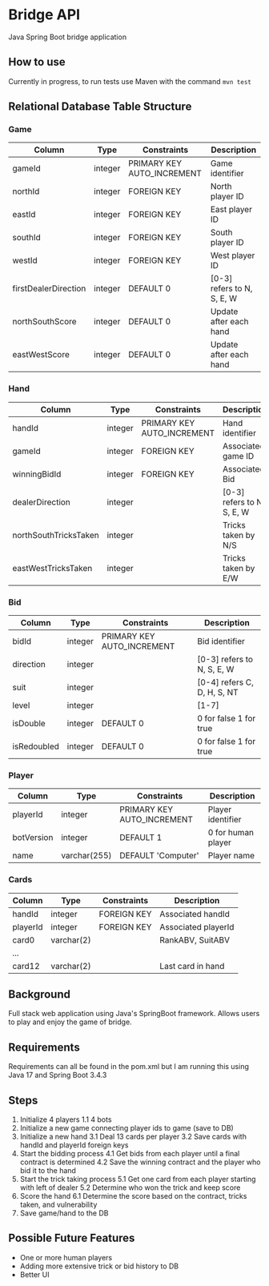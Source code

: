 # Bridge API
Java Spring Boot bridge application
## How to use

Currently in progress, to run tests use Maven with the command ```mvn test```

## Relational Database Table Structure

### Game
| Column               | Type      | Constraints                    | Description                  |
|----------------------|-----------|--------------------------------|------------------------------|
| gameId               | integer   | PRIMARY KEY AUTO_INCREMENT     | Game identifier              |
| northId              | integer   | FOREIGN KEY                    | North player ID              |
| eastId               | integer   | FOREIGN KEY                    | East player ID               |
| southId              | integer   | FOREIGN KEY                    | South player ID              |
| westId               | integer   | FOREIGN KEY                    | West player ID               |
| firstDealerDirection | integer   | DEFAULT 0                      | [0-3] refers to N, S, E, W   |
| northSouthScore      | integer   | DEFAULT 0                      | Update after each hand       |
| eastWestScore        | integer   | DEFAULT 0                      | Update after each hand       |


### Hand
| Column               | Type      | Constraints                    | Description                  |
|----------------------|-----------|--------------------------------|------------------------------|
| handId               | integer   | PRIMARY KEY AUTO_INCREMENT     | Hand identifier              |
| gameId               | integer   | FOREIGN KEY                    | Associated game ID           |
| winningBidId         | integer   | FOREIGN KEY                    | Associated Bid               |
| dealerDirection      | integer   |                                | [0-3] refers to N, S, E, W   |
| northSouthTricksTaken| integer   |                                | Tricks taken by N/S          |
| eastWestTricksTaken  | integer   |                                | Tricks taken by E/W          |

### Bid
| Column      | Type    | Constraints                | Description                 |
|-------------|---------|----------------------------|-----------------------------|
| bidId       | integer | PRIMARY KEY AUTO_INCREMENT | Bid identifier              |
| direction   | integer |                            | [0-3] refers to N, S, E, W  |
| suit        | integer |                            | [0-4] refers C, D, H, S, NT |
| level       | integer |                            | [1-7]                       |
| isDouble    | integer | DEFAULT 0                  | 0 for false 1 for true      | 
| isRedoubled | integer | DEFAULT 0                  | 0 for false 1 for true      |

### Player
| Column   | Type        | Constraints                | Description          |
|----------|-------------|---------------------------|----------------------|
| playerId | integer     | PRIMARY KEY AUTO_INCREMENT| Player identifier    |
| botVersion| integer    | DEFAULT 1                  | 0 for human player   |
| name     | varchar(255)| DEFAULT 'Computer'         | Player name          |
    

### Cards
| Column   | Type       | Constraints                 | Description          |
|----------|------------|-----------------------------|----------------------|
| handId   | integer    | FOREIGN KEY                 | Associated handId    |
| playerId | integer    | FOREIGN KEY                 | Associated playerId  |
| card0    | varchar(2) |                             | RankABV, SuitABV     |
| ...      |            |                             |                      |
| card12   | varchar(2) |                             | Last card in hand    |
                    

## Background

Full stack web application using Java's SpringBoot framework. Allows users to play and enjoy the game of bridge.

## Requirements

Requirements can all be found in the pom.xml but I am running this using Java 17 and Spring Boot 3.4.3

## Steps
1. Initialize 4 players
    1.1 4 bots
2. Initialize a new game connecting player ids to game (save to DB)
3. Initialize a new hand
    3.1 Deal 13 cards per player
    3.2 Save cards with handId and playerId foreign keys
4. Start the bidding process
    4.1 Get bids from each player until a final contract is determined
    4.2 Save the winning contract and the player who bid it to the hand
5. Start the trick taking process
    5.1 Get one card from each player starting with left of dealer
    5.2 Determine who won the trick and keep score
6. Score the hand
    6.1 Determine the score based on the contract, tricks taken, and vulnerability
7. Save game/hand to the DB

## Possible Future Features
+ One or more human players
+ Adding more extensive trick or bid history to DB
+ Better UI


